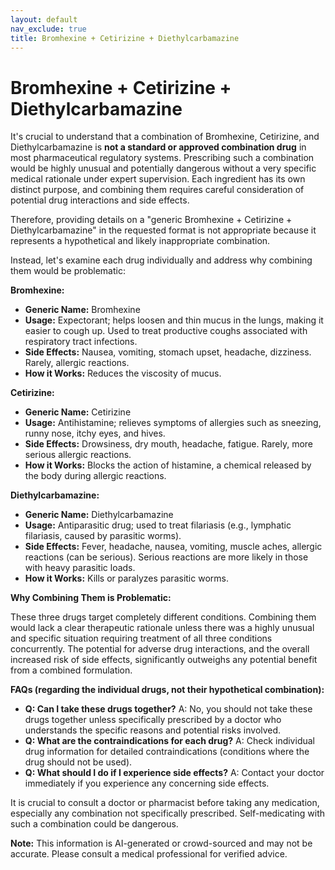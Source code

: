 ```yaml
---
layout: default
nav_exclude: true
title: Bromhexine + Cetirizine + Diethylcarbamazine
---
```


# Bromhexine + Cetirizine + Diethylcarbamazine

It's crucial to understand that a combination of Bromhexine, Cetirizine, and Diethylcarbamazine is **not a standard or approved combination drug** in most pharmaceutical regulatory systems.  Prescribing such a combination would be highly unusual and potentially dangerous without a very specific medical rationale under expert supervision.  Each ingredient has its own distinct purpose, and combining them requires careful consideration of potential drug interactions and side effects.

Therefore, providing details on a "generic Bromhexine + Cetirizine + Diethylcarbamazine" in the requested format is not appropriate because it represents a hypothetical and likely inappropriate combination.

Instead, let's examine each drug individually and address why combining them would be problematic:

**Bromhexine:**

* **Generic Name:** Bromhexine
* **Usage:** Expectorant; helps loosen and thin mucus in the lungs, making it easier to cough up. Used to treat productive coughs associated with respiratory tract infections.
* **Side Effects:** Nausea, vomiting, stomach upset, headache, dizziness. Rarely, allergic reactions.
* **How it Works:** Reduces the viscosity of mucus.

**Cetirizine:**

* **Generic Name:** Cetirizine
* **Usage:** Antihistamine; relieves symptoms of allergies such as sneezing, runny nose, itchy eyes, and hives.
* **Side Effects:** Drowsiness, dry mouth, headache, fatigue. Rarely, more serious allergic reactions.
* **How it Works:** Blocks the action of histamine, a chemical released by the body during allergic reactions.

**Diethylcarbamazine:**

* **Generic Name:** Diethylcarbamazine
* **Usage:** Antiparasitic drug; used to treat filariasis (e.g., lymphatic filariasis, caused by parasitic worms).
* **Side Effects:** Fever, headache, nausea, vomiting, muscle aches, allergic reactions (can be serious).  Serious reactions are more likely in those with heavy parasitic loads.
* **How it Works:** Kills or paralyzes parasitic worms.

**Why Combining Them is Problematic:**

These three drugs target completely different conditions. Combining them would lack a clear therapeutic rationale unless there was a highly unusual and specific situation requiring treatment of all three conditions concurrently.  The potential for adverse drug interactions, and the overall increased risk of side effects, significantly outweighs any potential benefit from a combined formulation.


**FAQs (regarding the individual drugs, not their hypothetical combination):**

* **Q: Can I take these drugs together?** A:  No, you should not take these drugs together unless specifically prescribed by a doctor who understands the specific reasons and potential risks involved.
* **Q: What are the contraindications for each drug?** A: Check individual drug information for detailed contraindications (conditions where the drug should not be used).
* **Q: What should I do if I experience side effects?** A: Contact your doctor immediately if you experience any concerning side effects.

It is crucial to consult a doctor or pharmacist before taking any medication, especially any combination not specifically prescribed.  Self-medicating with such a combination could be dangerous.


**Note:** This information is AI-generated or crowd-sourced and may not be accurate. Please consult a medical professional for verified advice.